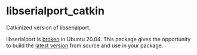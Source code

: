 # libserialport_catkin
Catkinized version of libserialport.

libserialport is [broken](https://sigrok.org/bugzilla/show_bug.cgi?id=1687) in Ubuntu 20.04.
This package gives the opportunity to build the [latest version](https://github.com/sigrokproject/libserialport) from source and use in your package.